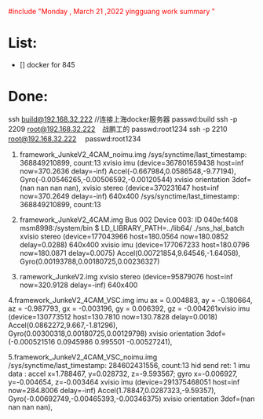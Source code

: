 <font color='red'> #include "Monday , March 21 ,2022 yingguang work summary "  </font>


# List:
- [] docker for 845 

# Done:
ssh build@192.168.32.222 //连接上海docker服务器
passwd:build
ssh -p 2209 root@192.168.32.222　战鹏工的
passwd:root1234
ssh -p 2210 root@192.168.32.222　
passwd:root1234

1. framework_JunkeV2_4CAM_noimu.img 
/sys/synctime/last_timestamp: 368849210899, count:13
xvisio imu       (device=367801659438 host=inf now=370.2636 delay=-inf)  Accel(-0.667984,0.0586548,-9.77194), Gyro(-0.00546265,-0.00506592,-0.00120544)
xvisio orientation 3dof=(nan nan nan nan),
xvisio stereo    (device=370231647 host=inf now=370.2649 delay=-inf) 640x400
/sys/synctime/last_timestamp: 368849210899, count:13

2. framework_JunkeV2_4CAM.img 
Bus 002 Device 003: ID 040e:f408
msm8998:/system/bin $ LD_LIBRARY_PATH=../lib64/ ./sns_hal_batch                                                                                                 xvisio stereo    (device=177043966 host=180.0564 now=180.0852 delay=0.0288) 640x400
xvisio imu       (device=177067233 host=180.0796 now=180.0871 delay=0.0075)  Accel(0.00721854,9.64546,-1.64058), Gyro(0.00193788,0.00180725,0.00236327)


3. ramework_JunkeV2.img 
xvisio stereo    (device=95879076 host=inf now=320.9128 delay=-inf) 640x400

4.framework_JunkeV2_4CAM_VSC.img 
imu ax = 0.004883, ay = -0.180664, az = -0.987793, gx = -0.003196, gy = 0.006392, gz = -0.004261xvisio imu       (device=130773512 host=130.7810 now=130.7828 delay=0.0018)  Accel(0.0862272,9.667,-1.81296), Gyro(0.00300318,0.00180725,0.00129798)
xvisio orientation 3dof=(-0.000521516 0.0945986 0.995501 -0.00527241),

5.framework_JunkeV2_4CAM_VSC_noimu.img 
/sys/synctime/last_timestamp: 284602431556, count:13
hid send ret: 1
imu data : accel x=1.788467, y=0.028732, z=-9.593567; gyro x=-0.006927, y=-0.004654, z=-0.003464
xvisio imu       (device=291375468051 host=inf now=284.8006 delay=-inf)  Accel(1.78847,0.0287323,-9.59357), Gyro(-0.00692749,-0.00465393,-0.00346375)
xvisio orientation 3dof=(nan nan nan nan),


